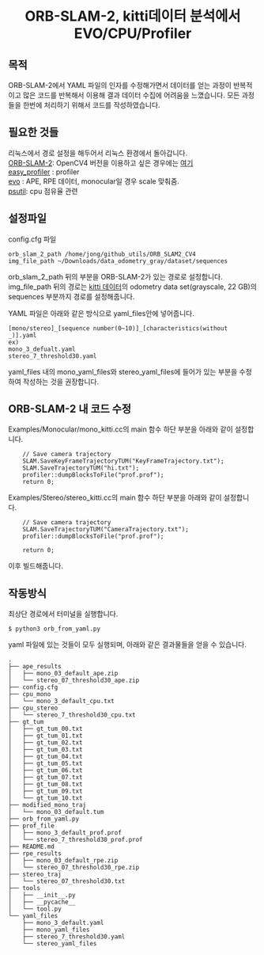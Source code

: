 <div align="center">
  <h1>ORB-SLAM-2, kitti데이터 분석에서 EVO/CPU/Profiler</h1>
</div>

## **목적**
ORB-SLAM-2에서 YAML 파일의 인자를 수정해가면서 데이터를 얻는 과정이 반복적이고 많은 코드를 반복해서 이용해 결과 데이터 수집에 어려움을 느꼈습니다. 모든 과정들을 한번에 처리하기 위해서 코드를 작성하였습니다.


## **필요한 것들**
리눅스에서 경로 설정을 해두어서 리눅스 환경에서 돌아갑니다.  
[ORB-SLAM-2](https://github.com/raulmur/ORB_SLAM2): OpenCV4 버전을 이용하고 싶은 경우에는 [여기](https://github.com/Windfisch/ORB_SLAM2)  
[easy_profiler](https://github.com/yse/easy_profiler) : profiler  
[evo](https://github.com/MichaelGrupp/evo) : APE, RPE 데이터, monocular일 경우 scale 맞춰줌.  
[psutil](https://pypi.org/project/psutil/): cpu 점유율 관련


## **설정파일**
config.cfg 파일
```
orb_slam_2_path /home/jong/github_utils/ORB_SLAM2_CV4
img_file_path ~/Downloads/data_odometry_gray/dataset/sequences
```
orb_slam_2_path 뒤의 부분을 ORB-SLAM-2가 있는 경로로 설정합니다.  
img_file_path 뒤의 경로는 [kitti 데이터](http://www.cvlibs.net/datasets/kitti/eval_odometry.php)의 odometry data set(grayscale, 22 GB)의 sequences 부분까지 경로를 설정해줍니다.

YAML 파일은 아래와 같은 방식으로 yaml_files안에 넣어줍니다.
```
[mono/stereo]_[sequence number(0~10)]_[characteristics(without _)].yaml
ex)
mono_3_defualt.yaml
stereo_7_threshold30.yaml
```
yaml_files 내의 mono_yaml_files와 stereo_yaml_files에 들어가 있는 부분을 수정하여 작성하는 것을 권장합니다.


## ORB-SLAM-2 내 코드 수정
Examples/Monocular/mono_kitti.cc의 main 함수 하단 부분을 아래와 같이 설정합니다.
```
    // Save camera trajectory
    SLAM.SaveKeyFrameTrajectoryTUM("KeyFrameTrajectory.txt");    
    SLAM.SaveTrajectoryTUM("hi.txt");
    profiler::dumpBlocksToFile("prof.prof");
    return 0;
```

Examples/Stereo/stereo_kitti.cc의 main 함수 하단 부분을 아래와 같이 설정합니다.
```
    // Save camera trajectory
    SLAM.SaveTrajectoryTUM("CameraTrajectory.txt");
    profiler::dumpBlocksToFile("prof.prof");

    return 0;
```
이후 빌드해줍니다.

## **작동방식**
최상단 경로에서 터미널을 실행합니다.
```
$ python3 orb_from_yaml.py
```

yaml 파일에 있는 것들이 모두 실행되며, 아래와 같은 결과물들을 얻을 수 있습니다.
```
.
├── ape_results
│   ├── mono_03_default_ape.zip
│   └── stereo_07_threshold30_ape.zip
├── config.cfg
├── cpu_mono
│   └── mono_3_default_cpu.txt
├── cpu_stereo
│   └── stereo_7_threshold30_cpu.txt
├── gt_tum
│   ├── gt_tum_00.txt
│   ├── gt_tum_01.txt
│   ├── gt_tum_02.txt
│   ├── gt_tum_03.txt
│   ├── gt_tum_04.txt
│   ├── gt_tum_05.txt
│   ├── gt_tum_06.txt
│   ├── gt_tum_07.txt
│   ├── gt_tum_08.txt
│   ├── gt_tum_09.txt
│   └── gt_tum_10.txt
├── modified_mono_traj
│   └── mono_03_default.tum
├── orb_from_yaml.py
├── prof_file
│   ├── mono_3_default_prof.prof
│   └── stereo_7_threshold30_prof.prof
├── README.md
├── rpe_results
│   ├── mono_03_default_rpe.zip
│   └── stereo_07_threshold30_rpe.zip
├── stereo_traj
│   └── stereo_07_threshold30.txt
├── tools
│   ├── __init__.py
│   ├── __pycache__
│   └── tool.py
└── yaml_files
    ├── mono_3_default.yaml
    ├── mono_yaml_files
    ├── stereo_7_threshold30.yaml
    └── stereo_yaml_files

```
